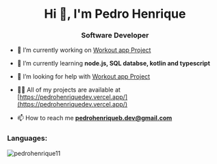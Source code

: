 <h1 align="center">Hi 👋, I'm Pedro Henrique</h1>
<h3 align="center">Software Developer</h3>

- 🔭 I’m currently working on [Workout app Project](https://github.com/pedrohenrique11/worktout-app-POC)

- 🌱 I’m currently learning **node.js, SQL databse, kotlin and typescript**

- 🤝 I’m looking for help with [Workout app Project](https://github.com/pedrohenrique11/worktout-app-POC)

- 👨‍💻 All of my projects are available at [https://pedrohenriquedev.vercel.app/](https://pedrohenriquedev.vercel.app/)

- 📫 How to reach me **pedrohenriqueb.dev@gmail.com**

<h3 align="left">Languages:</h3>
<p><img align="center" src="https://github-readme-stats.vercel.app/api/top-langs?username=pedrohenrique11&show_icons=true&locale=en&layout=compact" alt="pedrohenrique11" /></p>
